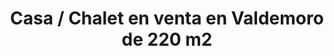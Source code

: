 ---
title: "Casa / Chalet en venta en Valdemoro de 220 m2"
description: |
    AC GABINETE INMOBILIARIO. Vende Local, en Fuenlabrada. Zona Centro. Construido en el año 1978, tiene 48 m2 (Según catastro). Posibilidad de CAMBIO DE USO. Posibilidad también de alquiler.
    Local, con varias estancias. Posibilidad de sacar una vivienda. Con Salón. Cocina. Dos habitaciones con sus armarios empotrados. Baño
    A 10 minutos del M-50. A 10 minutos de C.C. Plaza de La Estación. A 5 minutos de RENFE y METRO FUENLABRADA CENTRAL. Autobuses urbanos e interurbanos a 3 minutos.
    Zona peatonal. Con comercios de barrio, donde tener las necesidades del día a día cubiertas.
    Parking próximo.
    Colegios, guarderías e institutos próximos.

    Como ven, dispone de todos los servicios y comodidades para hacernos la vida fácil y cómoda, sin prescindir de ningún servicio de primera necesidad.

    DISPONEMOS DE FINANCIACION HASTA EL 100x100.

    NO DUDE EN VISITARLO.

    Ac Gabinete Inmobiliario. Expertos en el sector. Consúltenos sin compromiso.
    ¿Sueñas con un hogar? Nosotros te lo ofrecemos
    Encuentra más en http://www.acgabineteinmobiliario.com
area: 220
houseType: "Casa / Chalet"
reference: "Ref: AC-87"
bedrooms: 4
bathrooms: 4
address: "Calle Colombia, Valdemoro"
videos:
images: 
    -   "/ImgProperties/Calle-Colombia-Valdemoro/FirstImg.jpg"
features: 
    extras:
    -   "Garaje individual"
    -   "Aire acondicionado"
    -   "Armarios empotrados"
    -   "Calefacción de gas natural individual"
    -   "Cocina amueblada"
    -   "Edificio con garaje"
    -   "Exterior"
    -   "Luminoso"
    -   "Patio de uso"
    -   "Piscina"
    -   "Porche"
    -   "Ventanas climalit"
    pricePerMeter: 1795.45
    usableArea: 190 
    plotArea: 200 
    floors: 3
    constructionYear: 2002
    totalPrice: "395.000"
energeticCertification:
    consumption: "En trámite"
    co2Emissions: "En trámite"
---